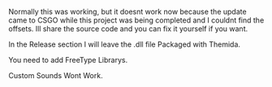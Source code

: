 Normally this was working, but it doesnt work now because the update came to CSGO while this project was being completed and I couldnt find the offsets. Ill share the source code and you can fix it yourself if you want.

In the Release section I will leave the .dll file Packaged with Themida.

You need to add FreeType Librarys.

Custom Sounds Wont Work.
